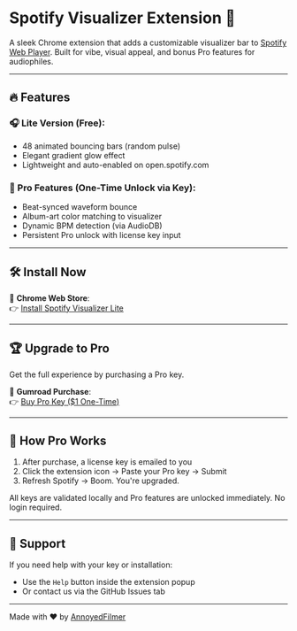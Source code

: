 
# Spotify Visualizer Extension 🎵

A sleek Chrome extension that adds a customizable visualizer bar to [Spotify Web Player](https://open.spotify.com). Built for vibe, visual appeal, and bonus Pro features for audiophiles.

---

## 🔥 Features

### 🎧 Lite Version (Free):
- 48 animated bouncing bars (random pulse)
- Elegant gradient glow effect
- Lightweight and auto-enabled on open.spotify.com

### 🚀 Pro Features (One-Time Unlock via Key):
- Beat-synced waveform bounce
- Album-art color matching to visualizer
- Dynamic BPM detection (via AudioDB)
- Persistent Pro unlock with license key input

---

## 🛠️ Install Now

🧩 **Chrome Web Store**:  
👉 [Install Spotify Visualizer Lite](https://chromewebstore.google.com/detail/spotify-visualizer-lite/ncnnchaooipooafemedommoadfpclnol)

---

## 🏆 Upgrade to Pro

Get the full experience by purchasing a Pro key.

🔑 **Gumroad Purchase**:  
👉 [Buy Pro Key ($1 One-Time)](https://talenmagistro.gumroad.com/l/luhnj)

---

## 🧠 How Pro Works

1. After purchase, a license key is emailed to you
2. Click the extension icon → Paste your Pro key → Submit
3. Refresh Spotify → Boom. You're upgraded.

All keys are validated locally and Pro features are unlocked immediately. No login required.

---

## 💬 Support

If you need help with your key or installation:
- Use the `Help` button inside the extension popup
- Or contact us via the GitHub Issues tab

---

Made with ❤️ by [AnnoyedFilmer](https://github.com/AnnoyedFilmer)
